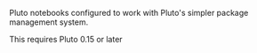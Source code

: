 Pluto notebooks configured to work with Pluto's simpler package management system.

This requires Pluto 0.15 or later